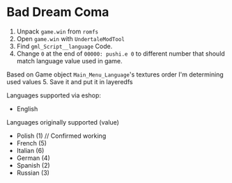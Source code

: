 # Bad Dream Coma

1. Unpack `game.win` from `romfs`
2. Open `game.win` with `UndertaleModTool`
3. Find `gml_Script__language` Code.
4. Change `0` at the end of `00000: pushi.e 0` to different number that should match language value used in game.

Based on Game object `Main_Menu_Language`'s textures order I'm determining used values
5. Save it and put it in layeredfs

Languages supported via eshop:
- English

Languages originally supported (value)
- Polish (1) // Confirmed working
- French (5)
- Italian (6)
- German (4)
- Spanish (2)
- Russian (3)
